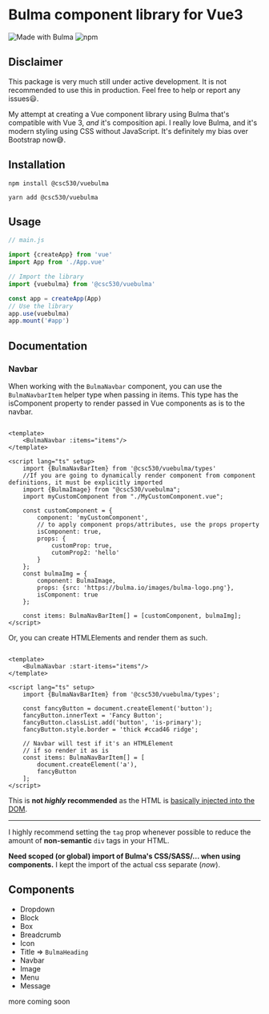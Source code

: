 # Bulma component library for Vue3

![Made with Bulma](https://img.shields.io/badge/made%20with-Bulma-00d1b2?style=roundyed-square)
![npm](https://img.shields.io/npm/dw/@csc530/vuebulma?label=npm%20downloads)
## Disclaimer

This package is very much still under active development. It is not recommended to use this in production. Feel free to
help or report any issues😃.

My attempt at creating a Vue component library using Bulma that's compatible with Vue 3, _and_ it's composition api.
I really love Bulma, and it's modern styling using CSS without JavaScript. It's definitely my bias over Bootstrap now😅.

## Installation

`npm install @csc530/vuebulma`

`yarn add @csc530/vuebulma`

## Usage

```javascript
// main.js

import {createApp} from 'vue'
import App from './App.vue'

// Import the library
import {vuebulma} from '@csc530/vuebulma'

const app = createApp(App)
// Use the library
app.use(vuebulma)
app.mount('#app')
```

## Documentation

### Navbar

When working with the `BulmaNavbar` component, you can use the `BulmaNavbarItem` helper type when passing in items. This
type has the isComponent property to render passed in Vue components as is to the navbar.

```vue

<template>
	<BulmaNavbar :items="items"/>
</template>

<script lang="ts" setup>
	import {BulmaNavBarItem} from '@csc530/vuebulma/types'
	//If you are going to dynamically render component from component definitions, it must be explicitly imported
	import {BulmaImage} from "@csc530/vuebulma";
	import myCustomComponent from "./MyCustomComponent.vue";

	const customComponent = {
		component: 'myCustomComponent',
		// to apply component props/attributes, use the props property
		isComponent: true,
		props: {
			customProp: true,
			cutomProp2: 'hello'
		}
	};
	const bulmaImg = {
		component: BulmaImage,
		props: {src: 'https://bulma.io/images/bulma-logo.png'},
		isComponent: true
	};

	const items: BulmaNavBarItem[] = [customComponent, bulmaImg];
</script>
```

Or, you can create
HTMLElements and render them as such.

```vue

<template>
	<BulmaNavbar :start-items="items"/>
</template>

<script lang="ts" setup>
	import {BulmaNavBarItem} from '@csc530/vuebulma/types';

	const fancyButton = document.createElement('button');
	fancyButton.innerText = 'Fancy Button';
	fancyButton.classList.add('button', 'is-primary');
	fancyButton.style.border = 'thick #ccad46 ridge';

	// Navbar will test if it's an HTMLElement
	// if so render it as is
	const items: BulmaNavBarItem[] = [
		document.createElement('a'),
		fancyButton
	];
</script>
```

This is  **not *highly* recommended** as the HTML
is [basically injected into the DOM](./src/components/containers/navbar/BulmaNavbarItem.vue#L39).

---
I highly recommend setting the `tag` prop whenever possible to reduce the amount of **non-semantic** `div` tags in your
HTML.

**Need scoped (or global) import of Bulma's CSS/SASS/... when using components.** I kept the import of the actual css
separate (*now*).

## Components

- Dropdown
- Block
- Box
- Breadcrumb
- Icon
- Title => `BulmaHeading`
- Navbar
- Image
- Menu
- Message

more coming soon